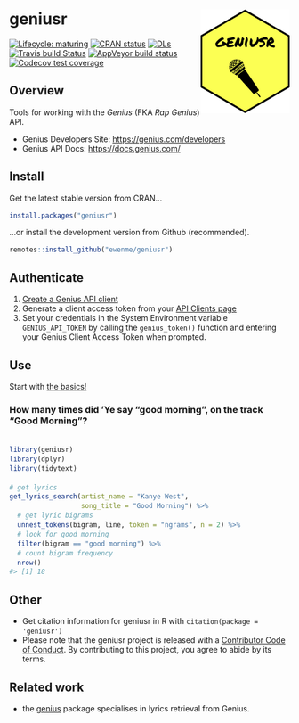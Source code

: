 
# geniusr <img src="man/figures/logo.png" width="160px" align="right" />

<!-- badges: start -->

[![Lifecycle:
maturing](https://img.shields.io/badge/lifecycle-maturing-blue.svg)](https://www.tidyverse.org/lifecycle/#maturing)
[![CRAN
status](https://www.r-pkg.org/badges/version/geniusr)](https://cran.r-project.org/package=geniusr)
[![DLs](http://cranlogs.r-pkg.org/badges/geniusr)](http://cran.rstudio.com/web/packages/geniusr/index.html)
[![Travis build
Status](https://travis-ci.org/ewenme/geniusr.png)](https://travis-ci.org/ewenme/geniusr)
[![AppVeyor build
status](https://ci.appveyor.com/api/projects/status/github/ewenme/geniusr?branch=master&svg=true)](https://ci.appveyor.com/project/ewenme/geniusr)
[![Codecov test
coverage](https://codecov.io/gh/ewenme/geniusr/branch/master/graph/badge.svg)](https://codecov.io/gh/ewenme/geniusr?branch=master)
<!-- badges: end -->

## Overview

Tools for working with the *Genius* (FKA *Rap Genius*) API.

-   Genius Developers Site: <https://genius.com/developers>
-   Genius API Docs: <https://docs.genius.com/>

## Install

Get the latest stable version from CRAN…

``` r
install.packages("geniusr")
```

…or install the development version from Github (recommended).

``` r
remotes::install_github("ewenme/geniusr")
```

## Authenticate

1.  [Create a Genius API client](https://genius.com/api-clients/new)
2.  Generate a client access token from your [API Clients
    page](https://genius.com/api-clients)
3.  Set your credentials in the System Environment variable
    `GENIUS_API_TOKEN` by calling the `genius_token()` function and
    entering your Genius Client Access Token when prompted.

## Use

Start with [the
basics!](https://ewenme.github.io/geniusr/articles/geniusr.html)

### How many times did ’Ye say “good morning”, on the track “Good Morning”?

``` r

library(geniusr)
library(dplyr)
library(tidytext)

# get lyrics
get_lyrics_search(artist_name = "Kanye West",
                  song_title = "Good Morning") %>% 
  # get lyric bigrams
  unnest_tokens(bigram, line, token = "ngrams", n = 2) %>%
  # look for good morning
  filter(bigram == "good morning") %>% 
  # count bigram frequency
  nrow()
#> [1] 18
```

## Other

-   Get citation information for geniusr in R with
    `citation(package = 'geniusr')`
-   Please note that the geniusr project is released with a [Contributor
    Code of
    Conduct](https://ewenme.github.io/geniusr//CODE_OF_CONDUCT.html). By
    contributing to this project, you agree to abide by its terms.

## Related work

-   the [genius](https://github.com/JosiahParry/genius) package
    specialises in lyrics retrieval from Genius.
